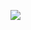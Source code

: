 <a href="https://www.linkedin.com/in/jpeodr" target="_blank"><img src="https://img.shields.io/badge/-LinkedIn-%230077B5?style=for-the-badge&logo=linkedin&logoColor=white" target="_blank"></a>
